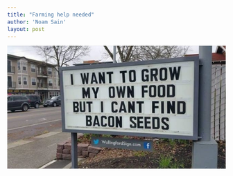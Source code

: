 ```yaml
---
title: "Farming help needed"
author: 'Noam Sain'
layout: post
---
```


![Farming help needed](/assets/2018/2018-04-bacon-seeds.jpg "Farming help needed")
